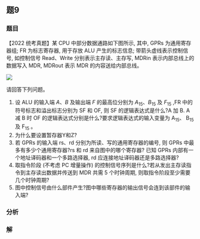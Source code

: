 ## 题9
### 题目
【2022 统考真题】某 CPU 中部分数据通路如下图所示, 其中, GPRs 为通用寄存器组; FR 为标志寄存器, 用于存放 ALU 产生的标志信息; 带箭头虚线表示控制信号, 如控制信号 Read、Write 分别表示主存读、主存写, MDRin 表示内部总线上的数据写入 MDR, MDRout 表示 MDR 的内容送给内部总线。

![](https://img.hwenyi.tech/202411121725057.webp)

请回答下列问题。

1. 设 ALU 的输入端 $A\text{、}B$ 及输出端 $F$ 的最高位分别为 ${A}_{15}\text{、}{B}_{15}$ 及 ${F}_{15}$ ,FR 中的符号标志和溢出标志分别为 SF 和 OF, 则 SF 的逻辑表达式是什么?A 加 B. A 减 B 时 OF 的逻辑表达式分别是什么?要求逻辑表达式的输入变量为 ${\mathrm{A}}_{15}\text{、}{\mathrm{\;B}}_{15}$ 及 ${\mathrm{F}}_{15}$ 。
2. 为什么要设置暂存器Y和Z?
3. 若 GPRs 的输入端 rs、rd 分别为所读、写的通用寄存器的编号, 则 GPRs 中最多有多少个通用寄存器?rs 和 $\mathrm{{rd}}$ 来自图中的哪个寄存器? 已知 GPRs 内部有一个地址译码器和一个多路选择器, $\mathrm{{rd}}$ 应连接地址译码器还是多路选择器?
4. 取指令阶段 (不考虑 PC 增量操作) 的控制信号序列是什么?若从发出主存读指令到主存读出数据并传送到 MDR 共需 5 个时钟周期, 则取指令阶段至少需要几个时钟周期?
5. 图中控制信号由什么部件产生?图中哪些寄存器的输出信号会连到该部件的输入端?
### 分析

### 解